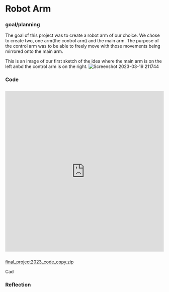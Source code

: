 # Robot Arm 

### goal/planning

The goal of this project was to create a robot arm of our choice. We chose to create two, one arm(the control arm) and the main arm.
The purpose of the control arm was to be able to freely move with those movements being mirrored onto the main arm.

This is an image of our first sketch of the idea where the main arm is on the left anbd the control arm is on the right.
![Screenshot 2023-03-19 211744](https://user-images.githubusercontent.com/71402974/226225006-5d60c13c-8965-4f6a-91ba-2bcdef4e319b.png)

### Code


<iframe src=https://create.arduino.cc/editor/whunt29a/50b7d233-3b2b-4112-8669-5eb6ca663ba6/preview?embed style="height:510px;width:100%;margin:10px 0" frameborder=0></iframe>


[final_project2023_code_copy.zip](https://github.com/willhunt914/robot-arm/files/11018209/final_project2023_code_copy.zip)



Cad


### Reflection
